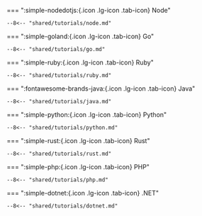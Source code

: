 === ":simple-nodedotjs:{.icon .lg-icon .tab-icon} Node"

    --8<-- "shared/tutorials/node.md"

=== ":simple-goland:{.icon .lg-icon .tab-icon} Go"

    --8<-- "shared/tutorials/go.md"

=== ":simple-ruby:{.icon .lg-icon .tab-icon} Ruby"

    --8<-- "shared/tutorials/ruby.md"

=== ":fontawesome-brands-java:{.icon .lg-icon .tab-icon} Java"

    --8<-- "shared/tutorials/java.md"

=== ":simple-python:{.icon .lg-icon .tab-icon} Python"

    --8<-- "shared/tutorials/python.md"

=== ":simple-rust:{.icon .lg-icon .tab-icon} Rust"

    --8<-- "shared/tutorials/rust.md"

=== ":simple-php:{.icon .lg-icon .tab-icon} PHP"

    --8<-- "shared/tutorials/php.md"

=== ":simple-dotnet:{.icon .lg-icon .tab-icon} .NET"

    --8<-- "shared/tutorials/dotnet.md"